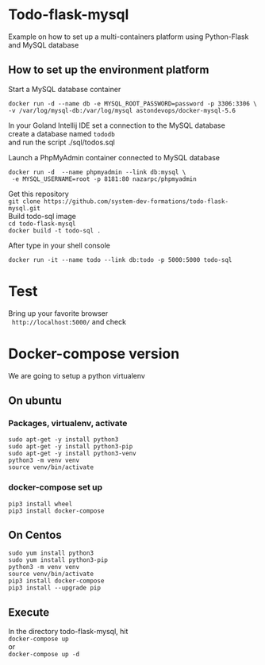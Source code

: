 # Todo-flask-mysql
Example on how to set up a multi-containers platform using Python-Flask and MySQL database 

## How to set up the environment platform
Start a MySQL database container   
```code
docker run -d --name db -e MYSQL_ROOT_PASSWORD=password -p 3306:3306 \
-v /var/log/mysql-db:/var/log/mysql astondevops/docker-mysql-5.6
```
In your Goland Intellij IDE set a connection to the MySQL database   
create a database named ```tododb```      
and run the script ./sql/todos.sql   

Launch a PhpMyAdmin container connected to MySQL database
```code
docker run -d  --name phpmyadmin --link db:mysql \
 -e MYSQL_USERNAME=root -p 8181:80 nazarpc/phpmyadmin
```
Get this repository  
```git clone https://github.com/system-dev-formations/todo-flask-mysql.git```  
Build todo-sql image  
```cd todo-flask-mysql```  
```docker build -t todo-sql . ```  
  
After type in your shell console  
```code 
docker run -it --name todo --link db:todo -p 5000:5000 todo-sql
```

# Test
Bring up your favorite browser   
``` http://localhost:5000/```
and check 

# Docker-compose version 
We are going to setup a python virtualenv 
## On ubuntu
### Packages, virtualenv, activate  
```code
sudo apt-get -y install python3
sudo apt-get -y install python3-pip
sudo apt-get -y install python3-venv
python3 -m venv venv
source venv/bin/activate
```
### docker-compose set up
```code 
pip3 install wheel
pip3 install docker-compose
```
## On Centos
```code 
sudo yum install python3
sudo yum install python3-pip
python3 -m venv venv
source venv/bin/activate
pip3 install docker-compose
pip3 install --upgrade pip
```
## Execute
In the directory todo-flask-mysql, hit   
```docker-compose up ```  
or  
```docker-compose up -d```


